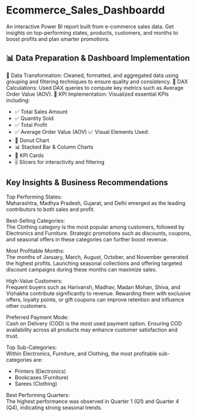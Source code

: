 # Ecommerce_Sales_Dashboardd
An interactive Power BI report built from e-commerce sales data. Get insights on top-performing states, products, customers, and months to boost profits and plan smarter promotions.

## 📊 Data Preparation & Dashboard Implementation
🧹 Data Transformation: Cleaned, formatted, and aggregated data using grouping and filtering techniques to ensure quality and consistency.
🧮 DAX Calculations: Used DAX queries to compute key metrics such as Average Order Value (AOV).
📌 KPI Implementation: Visualized essential KPIs including:
 - ✅ Total Sales Amount
 - ✅ Quantity Sold
 - ✅ Total Profit
 - ✅ Average Order Value (AOV)
📈 Visual Elements Used:
 - 🍩 Donut Chart
 - 📊 Stacked Bar & Column Charts
 - 🧾 KPI Cards
 - 🎚️ Slicers for interactivity and filtering

## Key Insights & Business Recommendations
Top Performing States:<br>
Maharashtra, Madhya Pradesh, Gujarat, and Delhi emerged as the leading contributors to both sales and profit.<br>

Best-Selling Categories:<br>
The Clothing category is the most popular among customers, followed by Electronics and Furniture. Strategic promotions such as discounts, coupons, and seasonal offers in these categories can further boost revenue.<br>

Most Profitable Months:<br>
The months of January, March, August, October, and November generated the highest profits. Launching seasonal collections and offering targeted discount campaigns during these months can maximize sales.<br>

High-Value Customers:<br>
Frequent buyers such as Harivansh, Madhav, Madan Mohan, Shiva, and Vishakha contribute significantly to revenue. Rewarding them with exclusive offers, loyalty points, or gift coupons can improve retention and influence other customers.<br>

Preferred Payment Mode:<br>
Cash on Delivery (COD) is the most used payment option. Ensuring COD availability across all products may enhance customer satisfaction and trust.<br>

Top Sub-Categories:<br>
Within Electronics, Furniture, and Clothing, the most profitable sub-categories are:<br>
 - Printers (Electronics)
 - Bookcases (Furniture)
 - Sarees (Clothing)

Best Performing Quarters:<br>
The highest performance was observed in Quarter 1 (Q1) and Quarter 4 (Q4), indicating strong seasonal trends.
